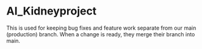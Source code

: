 # AI_Kidneyproject

This is used for keeping bug fixes and feature work separate from our main (production) branch. When a change is ready, they merge their branch into main.
